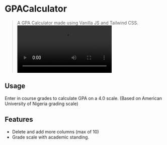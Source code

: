 # GPACalculator
> A GPA Calculator made using Vanilla JS and Tailwind CSS.
![](demovid.mov)

## Usage
Enter in course grades to calculate GPA on a 4.0 scale.
(Based on American University of Nigeria grading scale)

## Features
* Delete and add more columns (max of 10)
* Grade scale with academic standing.


